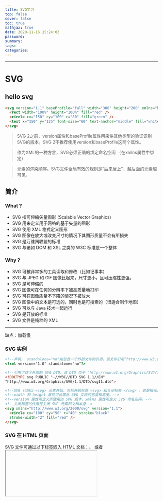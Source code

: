 ```yaml
---
title: SVG学习
top: false
cover: false
toc: true
mathjax: true
date: 2020-11-16 15:24:03
password:
summary:
tags:
categories:
---
```


---

# SVG

## hello svg

```html
<svg version="1.1" baseProfile="full" width="300" height="200" xmlns="http://www.w3.org/2000/svg">
  <rect width="100%" height="100%" fill="red" />
  <circle cx="150" cy="100" r="80" fill="green" />
  <text x="150" y="125" font-size="60" text-anchor="middle" fill="white">SVG</text>
</svg>
```

> SVG 2之前，version属性和baseProfile属性用来供其他类型的验证识别SVG的版本。SVG 2不推荐使用version和baseProfile这两个属性。

> 作为XML的一种方言，SVG必须正确的绑定命名空间 （在xmlns属性中绑定）


> 元素的渲染顺序。SVG文件全局有效的规则是“后来居上”，越后面的元素越可见。

## 简介

### What ? 

- SVG 指可伸缩矢量图形 (Scalable Vector Graphics)
- SVG 用来定义用于网络的基于矢量的图形
- SVG 使用 XML 格式定义图形
- SVG 图像在放大或改变尺寸的情况下其图形质量不会有所损失
- SVG 是万维网联盟的标准
- SVG 与诸如 DOM 和 XSL 之类的 W3C 标准是一个整体

###  Why ? 

- SVG 可被非常多的工具读取和修改（比如记事本）
- SVG 与 JPEG 和 GIF 图像比起来，尺寸更小，且可压缩性更强。
- SVG 是可伸缩的
- SVG 图像可在任何的分辨率下被高质量地打印
- SVG 可在图像质量不下降的情况下被放大
- SVG 图像中的文本是可选的，同时也是可搜索的（很适合制作地图）
- SVG 可以与 Java 技术一起运行
- SVG 是开放的标准
- SVG 文件是纯粹的 XML

---

缺点：加载慢

### SVG 实例


```html
<!--声明， standalone="no"指包含一个外部文件的引用，该文件引用“http://www.w3.org/Graphics/SVG/1.1/DTD/svg11.dtd”-->
<?xml version="1.0" standalone="no"?>

<!--引用了这个外部的 SVG DTD。该 DTD 位于 "http://www.w3.org/Graphics/SVG/1.1/DTD/svg11.dtd"。该 DTD 位于 W3C，含有所有允许的 SVG 元素。-->
<!DOCTYPE svg PUBLIC "-//W3C//DTD SVG 1.1//EN"
"http://www.w3.org/Graphics/SVG/1.1/DTD/svg11.dtd">

<!--SVG 代码以 <svg> 元素开始，包括开启标签 <svg> 和关闭标签 </svg> 。这是根元素。-->
<!--width 和 height 属性可设置此 SVG 文档的宽度和高度。-->
<!--version 属性可定义所使用的 SVG 版本，xmlns 属性可定义 SVG 命名空间。-->
<!--关闭标签的作用是关闭 SVG 元素和文档本身-->
<svg xmlns="http://www.w3.org/2000/svg" version="1.1">
  <circle cx="100" cy="50" r="40" stroke="black"
  stroke-width="2" fill="red" />
</svg>
```

### SVG 在 HTML 页面

SVG 文件可通过以下标签嵌入 HTML 文档：<embed>、<object> 或者 <iframe>

**使用 <embed> 标签**

- 优势：所有主要浏览器都支持，并允许使用脚本
- 缺点：不推荐在HTML4和XHTML中使用（但在HTML5允许）


```html
<embed src="circle1.svg" type="image/svg+xml" />
```

**使用 <object> 标签**

- 优势：所有主要浏览器都支持，并支持HTML4，XHTML和HTML5标准
- 缺点：不允许使用脚本。

```html
<object data="circle1.svg" type="image/svg+xml"></object>
```

**使用 <iframe> 标签**

- 优势：所有主要浏览器都支持，并允许使用脚本
- 缺点：不推荐在HTML4和XHTML中使用（但在HTML5允许）

```html
<iframe src="circle1.svg"></iframe>
```

**直接在HTML嵌入SVG代码**

> Firefox、Internet Explorer9、谷歌Chrome和Safari


```html
<svg xmlns="http://www.w3.org/2000/svg" version="1.1">
   <circle cx="100" cy="50" r="40" stroke="black" stroke-width="2" fill="red" />
</svg>
```

**链接到SVG文件**

```html
<a href="circle1.svg">View SVG file</a>
```

> 同样可以使用 img 元素，但是在低于4.0版本的Firefox 中不起作用

> SVG可以通过JavaScript动态创建并注入到HTML DOM中, 可以对浏览器使用替代技术，在不能解析SVG的情况下，可以替换创建的内容。

### 注意

1. SVG的元素和属性必须按标准格式书写，因为XML是区分大小写的（这一点和HTML不同）
2. SVG里的属性值必须用引号引起来，就算是数值也必须这样做。


### 文件类型

- `.SVG`
  - 普通SVG文件
  - HTTP头： 

```txt
Content-Type: image/svg+xml
Vary: Accept-Encoding
```

- `.svgz`
  - gzip压缩的SVG文件
  - HTTP头

```txt
Content-Type: image/svg+xml
Content-Encoding: gzip
Vary: Accept-Encoding
```

> 服务器配置错误是SVG加载失败的常见原因，所以一定要确保你的服务器配置正确。如果不能把服务器配置成给SVG文件发送正确的响应头，这时Firefox很有可能把该文件的标记显示成文本或乱码，甚至会要求查看者选择打开文件的应用程序。

---

## SVG网格

> 以页面的左上角为(0,0)坐标点，坐标以像素为单位，x轴正方向是向右，y轴正方向是向下。

![img](Canvas_default_grid.png)

### 像素?

> 基本上，在 SVG 文档中的1个像素对应输出设备（比如显示屏）上的1个像素。

- Scalable: 可缩放，缩放过后SVG 文档中的1个像素对应的不再是输出设备的1个像素

> SVG可以定义绝对大小(使用“pt”或“cm”标识维度),SVG也能使用相对大小，只需给出数字，不标明单位，输出时就会采用用户的单位。


```html
<svg width="200" height="200" viewBox="0 0 100 100">
```

- width and height: 定义了200*200的SVG画布
- viewBox: 画布可显示区域， 从（0， 0）开始到延伸到（100， 100）结束。

> viewBox（100*100）会放到（200*200）的SVG画布显示，形成放大两倍的效果

---

## SVG基本图形

- 矩形 <rect>
- 圆形 <circle>
- 椭圆 <ellipse>
- 线 <line>
- 折线 <polyline>
- 多边形 <polygon>
- 路径 <path>

### 矩形

```html
<rect x="60" y="10" rx="10" ry="10" width="30" height="30"/>
```

### 圆形

```html
<circle cx="25" cy="75" r="20"/>
```

### 椭圆

```html
<ellipse cx="75" cy="75" rx="20" ry="5"/>
```

### 线条

```html
<line x1="10" x2="50" y1="110" y2="150"/>
```

### 折线

```html
<polyline points="60 110, 65 120, 70 115, 75 130, 80 125, 85 140, 90 135, 95 150, 100 145"/>
```

### 多边形

> 终点自动折回起点

```html
<polygon points="50 160, 55 180, 70 180, 60 190, 65 205, 50 195, 35 205, 40 190, 30 180, 45 180"/>
```

### 路径

```html
<path d="M 20 230 Q 40 205, 50 230 T 90230"/>
```

---

## 路径

> path元素的形状是通过属性d定义的,属性d的值是一个“命令+参数”的序列

- 每一个命令都有两种表示方式，一种是用大写字母，表示采用绝对定位。另一种是用小写字母，表示采用相对定位（例如：从上一个点开始，向上移动10px，向左移动7px）。

> 属性d采用的是用户坐标系统，所以不需标明单位

- 绝对坐标大写， 相对坐标命令小写

### 直线

- 画点：`M x y`

- 画线：

  - `L x y`

  - `H x`
  - `V y`

- 闭合路径： `Z`


```html
<svg xmlns="http://www.w3.org/2000/svg" version="1.1" width="200" height="100">
  <path d="M10 10 H 120 V 90 H 10 Z" fill="red" stroke="#ff0" />
  <path d="M10 10 h 110 v 80 h -110 Z" fill="yellow" stroke="pink" />
</svg>
```

---

### 曲线命令

#### 贝塞尔曲线

> 在path元素里，只存在两种贝塞尔曲线：三次贝塞尔曲线C，和二次贝塞尔曲线Q。

- 三次贝塞尔曲线需要定义一个点和两个控制点，所以用C命令创建三次贝塞尔曲线，需要设置三组坐标参数


```
C x1 y1, x2 y2, x y
```

控制点描述的是曲线起始点的斜率，曲线上各个点的斜率，是从起点斜率到终点斜率的渐变过程

```html
<?xml version="1.0" standalone="no"?>

<svg width="190px" height="160px" version="1.1" xmlns="http://www.w3.org/2000/svg">

  <path d="M10 10 C 20 20, 40 20, 50 10" stroke="black" fill="transparent"/>
  <path d="M70 10 C 70 20, 120 20, 120 10" stroke="black" fill="transparent"/>
  <path d="M130 10 C 120 20, 180 20, 170 10" stroke="black" fill="transparent"/>
  <path d="M10 60 C 20 80, 40 80, 50 60" stroke="black" fill="transparent"/>
  <path d="M70 60 C 70 80, 110 80, 110 60" stroke="black" fill="transparent"/>
  <path d="M130 60 C 120 80, 180 80, 170 60" stroke="black" fill="transparent"/>
  <path d="M10 110 C 20 140, 40 140, 50 110" stroke="black" fill="transparent"/>
  <path d="M70 110 C 70 140, 110 140, 110 110" stroke="black" fill="transparent"/>
  <path d="M130 110 C 120 140, 180 140, 170 110" stroke="black" fill="transparent"/>

</svg>

```

![img](贝塞尔曲线1.png)

```
S x2 y2, x y
```

S命令可以用来创建与前面一样的贝塞尔曲线，但是，如果S命令跟在一个C或S命令后面，则它的第一个控制点会被假设成前一个命令曲线的第二个控制点的中心对称点。如果S命令单独使用，前面没有C或S命令，那当前点将作为第一个控制点。


```html
<?xml version="1.0" standalone="no"?>
<svg width="190px" height="160px" version="1.1" xmlns="http://www.w3.org/2000/svg">
  <path d="M10 80 C 40 10, 65 10, 95 80 S 150 150, 180 80" stroke="black" fill="transparent"/>
</svg>
```

![image](贝塞尔曲线2.png)

- 二次贝塞尔曲线

```
 Q x1 y1, x y
```

```html
<?xml version="1.0" standalone="no"?>
<svg width="190px" height="160px" version="1.1" xmlns="http://www.w3.org/2000/svg">
  <path d="M10 80 Q 95 10 180 80" stroke="black" fill="transparent"/>
</svg>
```

![image](贝塞尔曲线3.png)

```txt
T x y 
```

```html
<?xml version="1.0" standalone="no"?>
<svg width="190px" height="160px" version="1.1" xmlns="http://www.w3.org/2000/svg">
  <path d="M10 80 Q 52.5 10, 95 80 T 180 80" stroke="black" fill="transparent"/>
</svg>
```

​															![image](贝塞尔曲线4.png)
​	快捷命令T会通过前一个控制点，推断出一个新的控制点。这意味着，在你的第一个控制点后面，可以只定义终点，就创建出一个相当复杂的曲线。需要注意的是，T命令前面必须是一个Q命令，或者是另一个T命令，才能达到这种效果。如果T单独使用，那么控制点就会被认为和终点是同一个点，所以画出来的将是一条直线。

#### 弧形曲线

> 弧形命令`A`是另一个创建SVG曲线的命令， 弧形可以视为圆形或椭圆形的一部分

> 根据半径和两点，可以画出四种弧形

```txt
 A rx ry x-axis-rotation large-arc-flag sweep-flag x y
 a rx ry x-axis-rotation large-arc-flag sweep-flag dx dy
```

```html
<?xml version="1.0" standalone="no"?>
<svg width="320px" height="320px" version="1.1" xmlns="http://www.w3.org/2000/svg">
  <path d="M10 315
           L 110 215
           A 30 50 0 0 1 162.55 162.45
           L 172.55 152.45
           A 30 50 -45 0 1 215.1 109.9
           L 315 10" stroke="black" fill="green" stroke-width="2" fill-opacity="0.5"/>
</svg>
```

![image-20200923115728306](SVG-弧形-参数解释.png)

```html
<?xml version="1.0" standalone="no"?>
<svg width="325px" height="325px" version="1.1" xmlns="http://www.w3.org/2000/svg">
  <path d="M80 80
           A 45 45, 0, 0, 0, 125 125
           L 125 80 Z" fill="green"/>
  <path d="M230 80
           A 45 45, 0, 1, 0, 275 125
           L 275 80 Z" fill="red"/>
  <path d="M80 230
           A 45 45, 0, 0, 1, 125 275
           L 125 230 Z" fill="purple"/>
  <path d="M230 230
           A 45 45, 0, 1, 1, 275 275
           L 275 230 Z" fill="blue"/>
</svg>
```

![image-20200923135702941](弧形2.png)

---

## Fill 和 stroke

- `fill`属性设置对象内部的颜色

- `stroke`属性设置绘制对象的线条的颜色。

- `fill-opacity`控制填充色的不透明度

- `stroke-opacity`控制描边的不透明度

- `stroke-width`控制描边的宽度

- `stroke-linecap`控制描边转角的样式，边框终点的形状

  ![img](描边样式.png)

- `stroke-linejoin`用来控制两条描边线段之间，用什么方式连接

  ![img](连接方式.png)

  ```html
  <polyline points="40 220 80 180 120 220" stroke="black" stroke-width="20"
        stroke-linecap="square" fill="none" stroke-linejoin="bevel"/>
  ```

- `stroke-dasharray`

  ![img](虚线.png)

  ```html
  <path d="M 10 75 Q 50 10 100 75 T 190 75" stroke="black"
      stroke-linecap="round" stroke-dasharray="5,10,5" fill="none"/>
  ```

- `fill-rule`定义如何给图形重叠的区域上色

- `stroke-miterlimit`定义什么情况下绘制或不绘制边框连接的`miter`效果；

- `stroke-dashoffset`定义虚线开始的位置

- 也可以通过CSS来样式化`填充`和`描边`(只有这两项)

  ```html
  <rect x="10" height="180" y="10" width="180" style="stroke: black; fill: red;"/>
  ```

- 利用`<style>`设置一段样式段落，可以重复使用

  ```html
  <?xml version="1.0" standalone="no"?>
  <svg width="200" height="200" xmlns="http://www.w3.org/2000/svg" version="1.1">
    <defs>
      <style type="text/css"><![CDATA[
         #MyRect {
           stroke: black;
           fill: red;
         }
      ]]></style>
    </defs>
    <rect x="10" height="180" y="10" width="180" id="MyRect"/>
  </svg>
  ```

> 颜色名, rgb值, 十六进制值, rgba值

---

## 渐变

- 线性渐变
- 径向渐变

### 线性渐变

>  线性渐变沿着直线改变颜色，要插入一个线性渐变，你需要在SVG文件的`defs元素`内部，创建一个[`<linearGradient>`](https://developer.mozilla.org/zh-CN/docs/Web/SVG/Element/linearGradient) 节点。

![img](线性渐变.png)

```html
<svg width="120" height="240" version="1.1" xmlns="http://www.w3.org/2000/svg">
  <defs>
      <linearGradient id="Gradient1">
        <stop class="stop1" offset="0%"/>
        <stop class="stop2" offset="50%"/>
        <stop class="stop3" offset="100%"/>
      </linearGradient>
      <linearGradient id="Gradient2" x1="0" x2="0" y1="0" y2="1">
        <stop offset="0%" stop-color="red"/>
        <stop offset="50%" stop-color="black" stop-opacity="0"/>
        <stop offset="100%" stop-color="blue"/>
      </linearGradient>
      <style type="text/css"><![CDATA[
        #rect1 { fill: url(#Gradient1); }
        .stop1 { stop-color: red; }
        .stop2 { stop-color: black; stop-opacity: 0; }
        .stop3 { stop-color: blue; }
      ]]></style>
  </defs>
 
  <rect id="rect1" x="10" y="10" rx="15" ry="15" width="100" height="100"/>
  <rect x="10" y="120" rx="15" ry="15" width="100" height="100" fill="url(#Gradient2)"/>
  
</svg>
```

> `<linearGradient>`元素还需要一些其他的属性值，它们指定了渐变的大小和出现范围。渐变的方向可以通过两个点来控制，它们分别是属性x1、x2、y1和y2，这些属性定义了渐变路线走向。渐变色默认是水平方向的，但是通过修改这些属性，就可以旋转该方向。

### 径向渐变

> 径向渐变与线性渐变相似，只是它是从一个点开始发散绘制渐变。创建径向渐变需要在文档的`defs`中添加一个[`<radialGradient>`](https://developer.mozilla.org/zh-CN/docs/Web/SVG/Element/radialGradient)元素

> 径向渐变也是通过两个点来定义其边缘位置，两点中的第一个点定义了渐变结束所围绕的圆环，它需要一个中心点，由`cx`和`cy`属性及半径r来定义，通过设置这些点我们可以移动渐变范围并改变它的大小

![img](径向渐变.png)

```html
<?xml version="1.0" standalone="no"?>
<svg width="120" height="240" version="1.1" xmlns="http://www.w3.org/2000/svg">
  <defs>
      <radialGradient id="RadialGradient1">
        <stop offset="0%" stop-color="red"/>
        <stop offset="100%" stop-color="blue"/>
      </radialGradient>
      <radialGradient id="RadialGradient2" cx="0.25" cy="0.25" r="0.25">
        <stop offset="0%" stop-color="red"/>
        <stop offset="100%" stop-color="blue"/>
      </radialGradient>
  </defs>
 
  <rect x="10" y="10" rx="15" ry="15" width="100" height="100" fill="url(#RadialGradient1)"/> 
  <rect x="10" y="120" rx="15" ry="15" width="100" height="100" fill="url(#RadialGradient2)"/> 
  
</svg>
```

> 线性渐变和径向渐变都需要一些额外的属性用于描述渐变过程
>
> - `spreadMethod`:控制了当渐变到达终点的行为
>   - pad
>   - reflect
>   - repeat

```html
<?xml version="1.0" standalone="no"?>

<svg width="220" height="220" version="1.1" xmlns="http://www.w3.org/2000/svg">
  <defs>
      <radialGradient id="GradientPad"
            cx="0.5" cy="0.5" r="0.4" fx="0.75" fy="0.75"
            spreadMethod="pad">
        <stop offset="0%" stop-color="red"/>
        <stop offset="100%" stop-color="blue"/>
      </radialGradient>
      <radialGradient id="GradientRepeat"
            cx="0.5" cy="0.5" r="0.4" fx="0.75" fy="0.75"
            spreadMethod="repeat">
        <stop offset="0%" stop-color="red"/>
        <stop offset="100%" stop-color="blue"/>
      </radialGradient>
      <radialGradient id="GradientReflect"
            cx="0.5" cy="0.5" r="0.4" fx="0.75" fy="0.75"
            spreadMethod="reflect">
        <stop offset="0%" stop-color="red"/>
        <stop offset="100%" stop-color="blue"/>
      </radialGradient>
  </defs>

  <rect x="10" y="10" rx="15" ry="15" width="100" height="100" fill="url(#GradientPad)"/>
  <rect x="10" y="120" rx="15" ry="15" width="100" height="100" fill="url(#GradientRepeat)"/>
  <rect x="120" y="120" rx="15" ry="15" width="100" height="100" fill="url(#GradientReflect)"/>

  <text x="15" y="30" fill="white" font-family="sans-serif" font-size="12pt">Pad</text>
  <text x="15" y="140" fill="white" font-family="sans-serif" font-size="12pt">Repeat</text>
  <text x="125" y="140" fill="white" font-family="sans-serif" font-size="12pt">Reflect</text>

</svg>
```

![img](径向渐变终点行为示意图.png)

---

## 图案（patterns）

![img](图案.png)

```html
<?xml version="1.0" standalone="no"?>
<svg width="200" height="200" xmlns="http://www.w3.org/2000/svg" version="1.1">
  <defs>
    <linearGradient id="Gradient1">
      <stop offset="5%" stop-color="white"/>
      <stop offset="95%" stop-color="blue"/>
    </linearGradient>
    <linearGradient id="Gradient2" x1="0" x2="0" y1="0" y2="1">
      <stop offset="5%" stop-color="red"/>
      <stop offset="95%" stop-color="orange"/>
    </linearGradient>

    <pattern id="Pattern" x="0" y="0" width=".25" height=".25">
      <rect x="0" y="0" width="50" height="50" fill="skyblue"/>
      <rect x="0" y="0" width="25" height="25" fill="url(#Gradient2)"/>
      <circle cx="25" cy="25" r="20" fill="url(#Gradient1)" fill-opacity="0.5"/>
    </pattern>

  </defs>

  <rect fill="url(#Pattern)" stroke="black" x="0" y="0" width="200" height="200"/>
</svg>	
```

---

## Texts

> 在SVG中有两种截然不同的文本模式. 一种是写在图像中的文本，另一种是SVG字体

```html
<text x="10" y="10">Hello World!</text>
```

- `text-anchor`: start、middle、end、inherit

- `font-family`

- `font-style`

- `font-weight`

- `font-variant`

- `font-stretch`

- `font-size`

- `font-size-adjust`

- `kerning`

- `letter-spacing`

- `word-spacing`

- `text-decoration`

- `tspan`: 该元素用来标记大块文本的子部分，它必须是一个`text`元素或别的`tspan`元素的子元素。一个典型的用法是把句子中的一个词变成粗体红色。

  ```html
  <text>
    <tspan font-weight="bold" fill="red">
      This is bold and red
    </tspan>
  </text>
  ```

  > **tspan属性**
  >
  > - x: 为容器设置一个新绝对`x`坐标,它覆盖了默认的当前的文本位置。这个属性可以包含一个数列，它们将一个一个地应用到`tspan`元素内的每一个字符上。
  >
  > - 从当前位置，用一个水平偏移开始绘制文本。这里，你可以提供一个值数列，可以应用到连续的字体，因此每次累积一个偏移。
  >
  > - y
  >
  > - dy
  >
  > - rotate: 把所有的字符旋转一个角度。如果是一个数列，则使每个字符旋转分别旋转到那个值，剩下的字符根据最后一个值旋转。
  >
  > - textLength: 给出字符串的计算长度。它意味着如果它自己的度量文字和长度不满足这个提供的值，则允许渲染引擎精细调整字型的位置。
  >
  > - tref: 允许引用已经定义的文本，高效地把它复制到当前位置。你可以使用`xlink:href`属性，把它指向一个元素，取得其文本内容
  >
  >   ```html
  >   <text id="example">
  >     This is an example text.
  >   </text>
  >   <text>
  >     <tref xlink:href="#example" />
  >   </text>
  >   ```
  >
  > - textPath: 该元素利用它的`xlink:href`属性取得一个任意路径，把字符对齐到路径，于是字体会环绕路径、顺着路径走。

---

## 基础变形

- g: `把属性赋给一整个元素集合`

  ```html
  <g fill="red">
    <rect x="0" y="0" width="10" height="10" />
    <rect x="20" y="0" width="10" height="10" />
  </g>
  ```

- transform： `变形`

- 平移：`第二个值默认为0` -> `translate()`

  ```html
  <rect x="0" y="0" width="10" height="10" transform="translate(30,40)" />
  ```

- 旋转：`第二个值默认为0` ->  `rotate()` -> `rotate()`的值是用角度数指定

  ```html
  <rect x="20" y="20" width="20" height="20" transform="rotate(45)" />
  ```

- 斜切：利用一个矩形制作一个斜菱形。可用`skewX()`变形和`skewY()`变形。每个需要一角度以确定元素斜切到多远。

- `scale()变形`改变了元素的尺寸。它需要两个数字，作为比率计算如何缩放。0.5表示收缩到50%。*如果第二个数字被忽略了，它默认等于第一个值。*

- ## 用`matrix()实现复杂变形`

  ![image-20200924100757786](martix复杂变形.png)

> 如果使用了变形，你会在元素内部建立了一个新的坐标系统，应用了这些变形，你为该元素和它的子元素指定的单位可能不是1:1像素映射。但是依然会根据这个变形进行歪曲、斜切、转换、缩放操作。
>
> ```html
> <g transform="scale(2)">
> <rect width="50" height="50" />
> </g>
> ```
>
> 比之HTML，SVG允许你无缝嵌入别的svg元素。因此你可以利用内部`svg`元素的属性`viewBox`、属性`width`和属性`height`简单创建一个新的坐标系统。
>
> ```html
> <svg xmlns="http://www.w3.org/2000/svg" version="1.1">
> <svg width="100" height="100" viewBox="0 0 50 50">
>  <rect width="50" height="50" />
> </svg>
> </svg> 
> ```
>
> 矩形将是指定的两倍大

---

## 剪切和遮罩

### 剪切

> **Clipping**用来移除在别处定义的元素的部分内容。在这里，任何半透明效果都是不行的。它只能要么显示要么不显示。
>
> **Masking**允许使用透明度和灰度值遮罩计算得的软边缘。

```html
<svg version="1.1" xmlns="http://www.w3.org/2000/svg" xmlns:xlink="http://www.w3.org/1999/xlink">
  <defs>
    <clipPath id="cut-off-bottom">
      <rect x="0" y="0" width="200" height="100" />
    </clipPath>
  </defs>

  <circle cx="100" cy="100" r="100" clip-path="url(#cut-off-bottom)" />
</svg>
```

![img](clipdemo.png)

### 遮罩

> 遮罩的效果最令人印象深刻的是表现为一个渐变。如果你想要让一个元素淡出，你可以利用遮罩效果实现这一点。

```html
<svg version="1.1" xmlns="http://www.w3.org/2000/svg" xmlns:xlink="http://www.w3.org/1999/xlink">
  <defs>
    <linearGradient id="Gradient">
      <stop offset="0" stop-color="white" stop-opacity="0" />
      <stop offset="1" stop-color="white" stop-opacity="1" />
    </linearGradient>
    <mask id="Mask">
      <rect x="0" y="0" width="200" height="200" fill="url(#Gradient)"  />
    </mask>
  </defs>

  <rect x="0" y="0" width="200" height="200" fill="green" />
  <rect x="0" y="0" width="200" height="200" fill="red" mask="url(#Mask)" />
</svg>
```

![img](maskdemo.png)

### opacity定义透明度

```html
<rect x="0" y="0" width="100" height="100" opacity=".5" />
```

- `fill-opacity`
- `stroke-opacity`

```html
<svg  width="200" height="200" version="1.1" xmlns="http://www.w3.org/2000/svg" xmlns:xlink="http://www.w3.org/1999/xlink" >
  <rect x="0" y="0" width="200" height="200" fill="blue" />
  <circle cx="100" cy="100" r="50" stroke="yellow" stroke-width="40" stroke-opacity=".5" fill="red" />
</svg>
```

![img](opacitydemo.png)

---

## 其它SVG内容

### 嵌入光栅图像

> 很像在HTML中的`img`元素，SVG有一个`image`元素，用于同样的目的。你可以利用它嵌入任意光栅（以及矢量）图像。它的规格要求应用至少支持PNG、JPG和SVG格式文件。

```html
<svg version="1.1"
     xmlns="http://www.w3.org/2000/svg" xmlns:xlink="http://www.w3.org/1999/xlink"
     width="200" height="200">
  <image x="90" y="-65" width="128" height="146" transform="rotate(45)"
     xlink:href="https://developer.mozilla.org/static/img/favicon144.png"/>
</svg>
```

![img](rotate-image-demo.png)

---

## 滤镜效果

> 滤镜通过 [`filter`](https://developer.mozilla.org/zh-CN/docs/Web/SVG/Element/filter) 元素进行定义，并且置于 `<defs>` 区块中。在 `filter` 标签中提供一系列*图元*（**primitives**），以及在前一个基本变换操作上建立的另一个操作（比如添加模糊后又添加明亮效果）。如果要应用所创建的滤镜效果，只需要为 SVG 图形元素设置 `filter` 属性即可。

```html
<svg width="250" viewBox="0 0 200 85"
     xmlns="http://www.w3.org/2000/svg" version="1.1">
  <defs>
    <!-- Filter declaration -->
    <filter id="MyFilter" filterUnits="userSpaceOnUse"
            x="0" y="0"
            width="200" height="120">

      <!-- offsetBlur -->
      <feGaussianBlur in="SourceAlpha" stdDeviation="4" result="blur"/>
      <feOffset in="blur" dx="4" dy="4" result="offsetBlur"/>

      <!-- litPaint -->
      <feSpecularLighting in="blur" surfaceScale="5" specularConstant=".75" 
                          specularExponent="20" lighting-color="#bbbbbb"  
                          result="specOut">
        <fePointLight x="-5000" y="-10000" z="20000"/>
      </feSpecularLighting>
      <feComposite in="specOut" in2="SourceAlpha" operator="in" result="specOut"/>
      <feComposite in="SourceGraphic" in2="specOut" operator="arithmetic" 
                   k1="0" k2="1" k3="1" k4="0" result="litPaint"/>

      <!-- merge offsetBlur + litPaint -->
      <feMerge>
        <feMergeNode in="offsetBlur"/>
        <feMergeNode in="litPaint"/>
      </feMerge>
    </filter>
  </defs>

  <!-- Graphic elements -->
  <g filter="url(#MyFilter)">
      <path fill="none" stroke="#D90000" stroke-width="10" 
            d="M50,66 c-50,0 -50,-60 0,-60 h100 c50,0 50,60 0,60z" />
      <path fill="#D90000" 
            d="M60,56 c-30,0 -30,-40 0,-40 h80 c30,0 30,40 0,40z" />
      <g fill="#FFFFFF" stroke="black" font-size="45" font-family="Verdana" >
        <text x="52" y="52">SVG</text>
      </g>
  </g>
</svg>
```

![image-20200924143820025](lvjing.png)

---

### SVG 字体

> 定义一个SVG字体的基础是[`<font>`](https://developer.mozilla.org/zh-CN/docs/Web/SVG/Element/font)元素。

![image-20200924145030529](../../../front_end_study/SVG/images/guifan.png)

---

## 其他

- 浏览器支持：Internet Explorer 9、Mozilla Firefox、Safari、Google Chrome和Opera。基于Webkit的移动设备浏览器（主要是指iOS和Android），都支持SVG。

- [Inkscape](http://www.inkscape.org/)

- [Adobe Illustrator](http://www.adobe.com/products/illustrator/)

- [Apache Batik](http://xmlgraphics.apache.org/batik/)

- [Google Docs](http://www.google.com/google-d-s/drawings/)

  > 从Google Docs绘制，可以被输出为SVG。

---

## 最后一点干货

！ 将`png`转成 `svg`

- https://www.aconvert.com/cn/image/png-to-svg/
- https://jinaconvert.com/cn/convert-to-svg.php
- https://blog.csdn.net/qq_32250025/article/details/79206631

